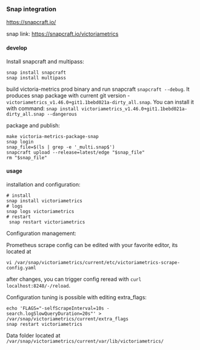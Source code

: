 ### Snap integration

https://snapcraft.io/

snap link: https://snapcraft.io/victoriametrics


#### develop

Install snapcraft and multipass:
 ```text
snap install snapcraft
snap install multipass 
```

build victoria-metrics prod binary and run snapcraft ```snapcraft --debug```. 
It produces snap package with current git version - `victoriametrics_v1.46.0+git1.1bebd021a-dirty_all.snap`.
You can install it with command: `snap install victoriametrics_v1.46.0+git1.1bebd021a-dirty_all.snap --dangerous`

package and publish:

```text
make victoria-metrics-package-snap
snap login
snap_file=$(ls | grep -e '_multi.snap$')
snapcraft upload --release=latest/edge "$snap_file"
rm "$snap_file"
```

#### usage 

installation and configuration:

```text
# install
snap install victoriametrics
# logs
snap logs victoriametrics
# restart
 snap restart victoriametrics
```

Configuration management:

 Prometheus scrape config can be edited with your favorite editor, its located at
```text
vi /var/snap/victoriametrics/current/etc/victoriametrics-scrape-config.yaml
```
after changes, you can trigger config reread with `curl localhost:8248/-/reload`.

Configuration tuning is possible with editing extra_flags:
```text
echo 'FLAGS="-selfScrapeInterval=10s -search.logSlowQueryDuration=20s"' > /var/snap/victoriametrics/current/extra_flags
snap restart victoriametrics
```

Data folder located at `/var/snap/victoriametrics/current/var/lib/victoriametrics/`